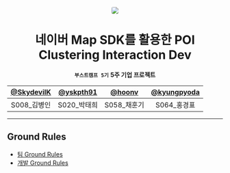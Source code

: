 <div align="center">
<img style="border-radius: 20%" src="https://map.pstatic.net/res/file/content/global/static/naver/og_map.png"/>

# 네이버 Map SDK를 활용한 POI Clustering Interaction Dev

**`부스트캠프 5기`** **5주 기업 프로젝트**

| [@SkydevilK](https://github.com/SkydevilK) | [@yskpth91](https://github.com/yskpth91) | [@hoonv](https://github.com/hoonv) | [@kyungpyoda](https://github.com/kyungpyoda) |
| :-------: | :-------: | :-------: | :-------: |
| S008_김병인 | S020_박태희 | S058_채훈기 | S064_홍경표 |

</div>

***


## Ground Rules
- [팀 Ground Rules](https://github.com/boostcamp-2020/Project17-A-Map/wiki/Team-Ground-Rules)
- [개발 Ground Rules](https://github.com/boostcamp-2020/Project17-A-Map/wiki/Ground-Rules-For-Dev)

